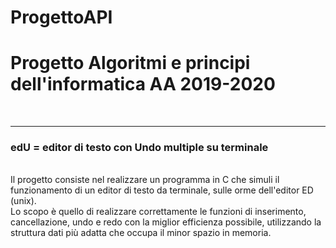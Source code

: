 # ProgettoAPI
<h1>Progetto Algoritmi e principi dell'informatica AA 2019-2020</h1>
<br><hr>
<h3>edU = editor di testo con Undo multiple su terminale</h3>
<br>
Il progetto consiste nel realizzare un programma in C che simuli il funzionamento 
di un editor di testo da terminale, sulle orme dell'editor
ED (unix).<br>
Lo scopo è quello di realizzare correttamente le funzioni di 
inserimento, cancellazione, undo e redo con la miglior
efficienza possibile, utilizzando la struttura dati più adatta 
che occupa il minor spazio in memoria.